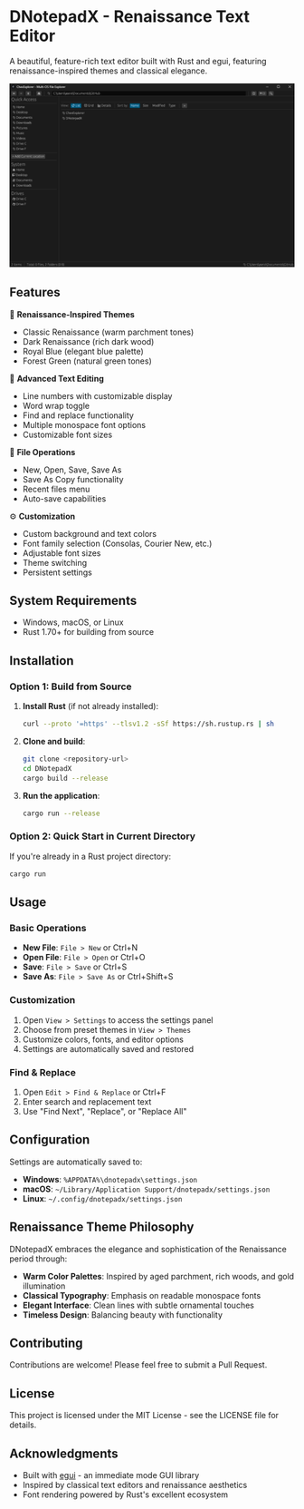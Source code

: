 # DNotepadX - Renaissance Text Editor

A beautiful, feature-rich text editor built with Rust and egui, featuring renaissance-inspired themes and classical elegance.

![Logo](chexexplorer.png)

## Features

🎨 **Renaissance-Inspired Themes**
- Classic Renaissance (warm parchment tones)
- Dark Renaissance (rich dark wood)
- Royal Blue (elegant blue palette)
- Forest Green (natural green tones)

📝 **Advanced Text Editing**
- Line numbers with customizable display
- Word wrap toggle
- Find and replace functionality
- Multiple monospace font options
- Customizable font sizes

💾 **File Operations**
- New, Open, Save, Save As
- Save As Copy functionality
- Recent files menu
- Auto-save capabilities

⚙️ **Customization**
- Custom background and text colors
- Font family selection (Consolas, Courier New, etc.)
- Adjustable font sizes
- Theme switching
- Persistent settings

## System Requirements

- Windows, macOS, or Linux
- Rust 1.70+ for building from source

## Installation

### Option 1: Build from Source

1. **Install Rust** (if not already installed):
   ```bash
   curl --proto '=https' --tlsv1.2 -sSf https://sh.rustup.rs | sh
   ```

2. **Clone and build**:
   ```bash
   git clone <repository-url>
   cd DNotepadX
   cargo build --release
   ```

3. **Run the application**:
   ```bash
   cargo run --release
   ```

### Option 2: Quick Start in Current Directory

If you're already in a Rust project directory:

```bash
cargo run
```

## Usage

### Basic Operations
- **New File**: `File > New` or Ctrl+N
- **Open File**: `File > Open` or Ctrl+O
- **Save**: `File > Save` or Ctrl+S
- **Save As**: `File > Save As` or Ctrl+Shift+S

### Customization
1. Open `View > Settings` to access the settings panel
2. Choose from preset themes in `View > Themes`
3. Customize colors, fonts, and editor options
4. Settings are automatically saved and restored

### Find & Replace
1. Open `Edit > Find & Replace` or Ctrl+F
2. Enter search and replacement text
3. Use "Find Next", "Replace", or "Replace All"

## Configuration

Settings are automatically saved to:
- **Windows**: `%APPDATA%\dnotepadx\settings.json`
- **macOS**: `~/Library/Application Support/dnotepadx/settings.json`
- **Linux**: `~/.config/dnotepadx/settings.json`

## Renaissance Theme Philosophy

DNotepadX embraces the elegance and sophistication of the Renaissance period through:

- **Warm Color Palettes**: Inspired by aged parchment, rich woods, and gold illumination
- **Classical Typography**: Emphasis on readable monospace fonts
- **Elegant Interface**: Clean lines with subtle ornamental touches
- **Timeless Design**: Balancing beauty with functionality

## Contributing

Contributions are welcome! Please feel free to submit a Pull Request.

## License

This project is licensed under the MIT License - see the LICENSE file for details.

## Acknowledgments

- Built with [egui](https://github.com/emilk/egui) - an immediate mode GUI library
- Inspired by classical text editors and renaissance aesthetics
- Font rendering powered by Rust's excellent ecosystem


